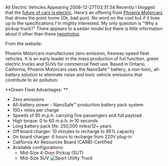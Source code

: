 All Electric Vehicles Appearing
2006-12-27T03:31:34
Recently I blogged that the [future of cars is electric](/blog?bloget_mode=View&bloget_item=18dd72fd-0854-41c0-a603-7d2379421129). Here's an offering from [Phoenix Motorcars](http://phoenixmotorcars.com) that drives the point home (Ok, bad pun). No word on the cost but if it lives up to the specifications I'm mighty interested. My only question is "Why a pickup truck?" There appears to a sedan model but there is little information about it other than these [two](http://phoenixmotorcars.com/models/images/suv-front.jpg)[photos](http://phoenixmotorcars.com/models/images/suv-rear.jpg).

From the website:

Phoenix Motorcars manufactures zero-emission, freeway-speed fleet vehicles. It is an early leader in the mass production of full function, green electric trucks and SUVs for commercial fleet use. Based in Ontario, California, Phoenix Motorcars uses the NanoSafe™ battery, a non-toxic, all-battery solution to eliminate noise and toxic vehicle emissions that contribute to air pollution.

**Green Fleet Advantages: **

  * Zero emissions 
  * All-battery power - NanoSafe™ production battery pack system 
  * 100+ miles per charge 
  * Speeds of 95 m.p.h. carrying five passengers and full payload 
  * High torque: 0 to 60 m.p.h. in 10 seconds 
  * Long battery pack life: 250,000 miles/12+ years 
  * Off board charger: 10 minutes to recharge to 95% capacity 
  * On board charger: 6 hours to recharge from 220V plug-in 
  * California Air Resources Board (CARB)-Certified 
  * Available configurations: 
    * Mid-Size 4-Door Pickup (SUT) 
    * Mid-Size SUV
![Sport Utility Truck](http://phoenixmotorcars.com/images/main-home.jpg)
